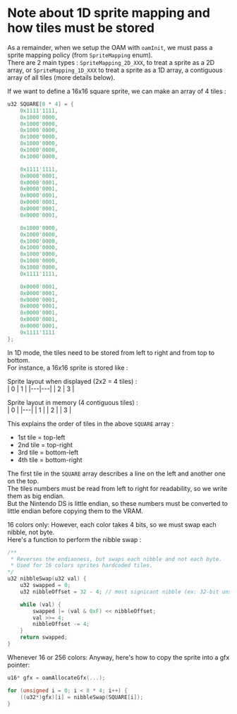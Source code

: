 # Note about 1D sprite mapping and how tiles must be stored

As a remainder, when we setup the OAM with `oamInit`, we must pass a sprite mapping policy (from `SpriteMapping` enum).  
There are 2 main types : `SpriteMapping_2D_XXX`, to treat a sprite as a 2D array, or `SpriteMapping_1D_XXX` to treat a sprite as a 1D array, a contiguous array of all tiles (more details below).  

If we want to define a 16x16 square sprite, we can make an array of 4 tiles :  
```c
u32 SQUARE[8 * 4] = {
    0x1111'1111,
    0x1000'0000,
    0x1000'0000,
    0x1000'0000,
    0x1000'0000,
    0x1000'0000,
    0x1000'0000,
    0x1000'0000,

    0x1111'1111,
    0x0000'0001,
    0x0000'0001,
    0x0000'0001,
    0x0000'0001,
    0x0000'0001,
    0x0000'0001,
    0x0000'0001,

    0x1000'0000,
    0x1000'0000,
    0x1000'0000,
    0x1000'0000,
    0x1000'0000,
    0x1000'0000,
    0x1000'0000,
    0x1111'1111,

    0x0000'0001,
    0x0000'0001,
    0x0000'0001,
    0x0000'0001,
    0x0000'0001,
    0x0000'0001,
    0x0000'0001,
    0x1111'1111
};
```

In 1D mode, the tiles need to be stored from left to right and from top to bottom.  
For instance, a 16x16 sprite is stored like :

Sprite layout when displayed (2x2 = 4 tiles) :  
| 0 | 1 |
|---|---|
| 2 | 3 |

Sprite layout in memory (4 contiguous tiles) :  
| 0 |
|---|
| 1 |
| 2 |
| 3 |

This explains the order of tiles in the above `SQUARE` array :
- 1st tile = top-left
- 2nd tile = top-right
- 3rd tile = bottom-left
- 4th tile = bottom-right

The first tile in the `SQUARE` array describes a line on the left and another one on the top.  
The tiles numbers must be read from left to right for readability, so we write them as big endian.  
But the Nintendo DS is little endian, so these numbers must be converted to little endian before copying them to the VRAM.  

16 colors only:
However, each color takes 4 bits, so we must swap each nibble, not byte.  
Here's a function to perform the nibble swap :  
```c
/**
 * Reverses the endianness, but swaps each nibble and not each byte.
 * Used for 16 colors sprites hardcoded tiles.
*/
u32 nibbleSwap(u32 val) {
    u32 swapped = 0;
    u32 nibbleOffset = 32 - 4; // most signicant nibble (ex: 32-bit unsigned -> nibble at bit 29, 29-->32 = 4 bits)

    while (val) {
        swapped |= (val & 0xF) << nibbleOffset;
        val >>= 4;
        nibbleOffset -= 4;
    }
    return swapped;
}
```

Whenever 16 or 256 colors:
Anyway, here's how to copy the sprite into a gfx pointer:  
```c
u16* gfx = oamAllocateGfx(...);

for (unsigned i = 0; i < 8 * 4; i++) {
    ((u32*)gfx)[i] = nibbleSwap(SQUARE[i]);
}
```